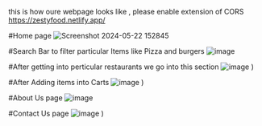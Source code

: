 
this is how oure webpage looks like , please enable extension of CORS
https://zestyfood.netlify.app/

#Home page
![Screenshot 2024-05-22 152845](![image](https://github.com/user-attachments/assets/61491679-f1aa-4e3e-9d1f-5026cb54382c)
)

#Search Bar to filter particular Items like Pizza and burgers
![image](https://github.com/user-attachments/assets/3f54068b-15e4-4a28-892f-26c3cd049324)


#After getting into perticular restaurants we go into this section
![image](https://github.com/user-attachments/assets/3c4febe0-7eb0-4e25-93a2-254332f67815)
)

#After Adding items into Carts
![image](https://github.com/user-attachments/assets/8a1660da-4586-4274-bce1-4879f4042da0)
)

#About Us page 
![image](https://github.com/user-attachments/assets/86e3baed-439c-4722-a003-b652526b649a)

#Contact Us page 
![image](https://github.com/user-attachments/assets/e748d9cf-246e-4e27-a925-464997871e00)
)


